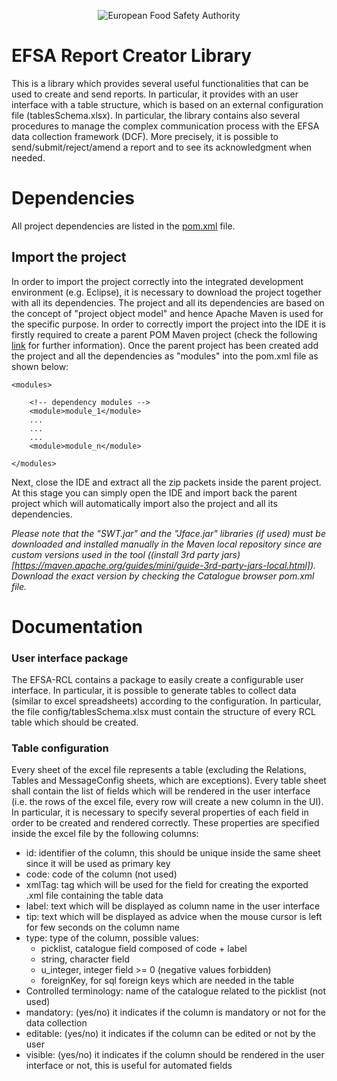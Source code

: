 <p align="center">
	<img src="http://www.efsa.europa.eu/profiles/efsa/themes/responsive_efsa/logo.png" alt="European Food Safety Authority"/>
</p>

# EFSA Report Creator Library
This is a library which provides several useful functionalities that can be used to create and send reports. In particular, it provides
with an user interface with a table structure, which is based on an external configuration file (tablesSchema.xlsx).
In particular, the library contains also several procedures to manage the complex communication process with the EFSA data collection framework (DCF).
More precisely, it is possible to send/submit/reject/amend a report and to see its acknowledgment when needed.

# Dependencies
All project dependencies are listed in the [pom.xml](pom.xml) file.

## Import the project
In order to import the project correctly into the integrated development environment (e.g. Eclipse), it is necessary to download the project together with all its dependencies.
The project and all its dependencies are based on the concept of "project object model" and hence Apache Maven is used for the specific purpose.
In order to correctly import the project into the IDE it is firstly required to create a parent POM Maven project (check the following [link](https://maven.apache.org/guides/introduction/introduction-to-the-pom.html) for further information). 
Once the parent project has been created add the project and all the dependencies as "modules" into the pom.xml file as shown below: 

	<modules>

		<!-- dependency modules -->
		<module>module_1</module>
		...
		...
		...
		<module>module_n</module>
		
	</modules>
	
Next, close the IDE and extract all the zip packets inside the parent project.
At this stage you can simply open the IDE and import back the parent project which will automatically import also the project and all its dependencies.

_Please note that the "SWT.jar" and the "Jface.jar" libraries (if used) must be downloaded and installed manually in the Maven local repository since are custom versions used in the tool ((install 3rd party jars)[https://maven.apache.org/guides/mini/guide-3rd-party-jars-local.html]). 
Download the exact version by checking the Catalogue browser pom.xml file._

# Documentation
### User interface package
The EFSA-RCL contains a package to easily create a configurable user interface. In particular, it is possible to generate tables to collect data (similar to excel spreadsheets) according to the configuration. In particular, the file config/tablesSchema.xlsx must contain the structure of every RCL table which should be created.

### Table configuration
Every sheet of the excel file represents a table (excluding the Relations, Tables and MessageConfig sheets, which are exceptions). Every table sheet shall contain the list of fields which will be rendered in the user interface (i.e. the rows of the excel file, every row will create a new column in the UI). In particular, it is necessary to specify several properties of each field in order to be created and rendered correctly. These properties are specified inside the excel file by the following columns:

* id: identifier of the column, this should be unique inside the same sheet since it will be used as primary key
* code: code of the column (not used)
* xmlTag: tag which will be used for the field for creating the exported .xml file containing the table data
* label: text which will be displayed as column name in the user interface
* tip: text which will be displayed as advice when the mouse cursor is left for few seconds on the column name
* type: type of the column, possible values:
	* picklist, catalogue field composed of code + label
	* string, character field
	* u_integer, integer field >= 0 (negative values forbidden)
	* foreignKey, for sql foreign keys which are needed in the table
* Controlled terminology: name of the catalogue related to the picklist (not used)
* mandatory: (yes/no) it indicates if the column is mandatory or not for the data collection
* editable: (yes/no) it indicates if the column can be edited or not by the user
* visible: (yes/no) it indicates if the column should be rendered in the user interface or not, this is useful for automated fields 
